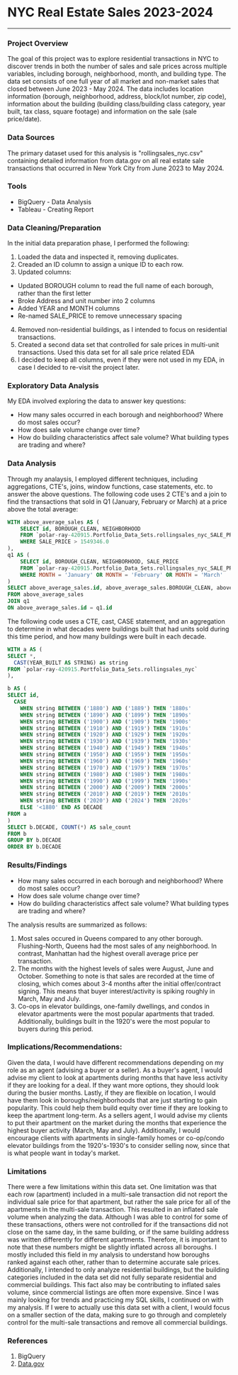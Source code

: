 # NYC Real Estate Sales 2023-2024

---

### Project Overview

The goal of this project was to explore residential transactions in NYC to discover trends in both the number of sales and sale prices across multiple variables, including borough, neighborhood, month, and building type. The data set consists of one full year of all market and non-market sales that closed between June 2023 - May 2024. The data includes location information (borough, neighborhood, address, block/lot number, zip code), information about the building (building class/building class category, year built, tax class, square footage) and information on the sale (sale price/date).

### Data Sources

The primary dataset used for this analysis is "rollingsales_nyc.csv" containing detailed information from data.gov on all real estate sale transactions that occurred in New York City from June 2023 to May 2024.

### Tools

- BigQuery - Data Analysis
- Tableau - Creating Report

### Data Cleaning/Preparation
In the initial data preparation phase, I performed the following:
1. Loaded the data and inspected it, removing duplicates.
2. Creaded an ID column to assign a unique ID to each row.
3. Updated columns:
- Updated BOROUGH column to read the full name of each borough, rather than the first letter
- Broke Address and unit number into 2 columns
- Added YEAR and MONTH columns
- Re-named SALE_PRICE to remove unnecessary spacing
4. Removed non-residential buildings, as I intended to focus on residential transactions.
5. Created a second data set that controlled for sale prices in multi-unit transactions. Used this data set for all sale price related EDA
6. I decided to keep all columns, even if they were not used in my EDA, in case I decided to re-visit the project later.

### Exploratory Data Analysis

My EDA involved exploring the data to answer key questions:

- How many sales occurred in each borough and neighborhood? Where do most sales occur?
- How does sale volume change over time?
- How do building characteristics affect sale volume? What building types are trading and where?

### Data Analysis

Through my analaysis, I employed different techniques, including aggregations, CTE's, joins, window functions, case statements, etc. to answer the above questions. The following code uses 2 CTE's and a join to find the transactions that sold in Q1 (January, February or March) at a price above the total average:

```sql
WITH above_average_sales AS (
    SELECT id, BOROUGH_CLEAN, NEIGHBORHOOD
    FROM `polar-ray-420915.Portfolio_Data_Sets.rollingsales_nyc_SALE_PRICE_FINAL`
    WHERE SALE_PRICE > 1549346.0
),
q1 AS (
    SELECT id, BOROUGH_CLEAN, NEIGHBORHOOD, SALE_PRICE
    FROM `polar-ray-420915.Portfolio_Data_Sets.rollingsales_nyc_SALE_PRICE_FINAL`
    WHERE MONTH = 'January' OR MONTH = 'February' OR MONTH = 'March'
)
SELECT above_average_sales.id, above_average_sales.BOROUGH_CLEAN, above_average_sales.NEIGHBORHOOD, q1.SALE_PRICE
FROM above_average_sales
JOIN q1
ON above_average_sales.id = q1.id
```

The following code uses a CTE, cast, CASE statement, and an aggregation to determine in what decades were buildings built that had units sold during this time period, and how many buildings were built in each decade.

```sql
WITH a AS (
SELECT *,
  CAST(YEAR_BUILT AS STRING) as string
FROM `polar-ray-420915.Portfolio_Data_Sets.rollingsales_nyc`
),

b AS (
SELECT id,
  CASE
    WHEN string BETWEEN ('1880') AND ('1889') THEN '1880s'
    WHEN string BETWEEN ('1890') AND ('1899') THEN '1890s'
    WHEN string BETWEEN ('1900') AND ('1909') THEN '1900s'
    WHEN string BETWEEN ('1910') AND ('1919') THEN '1910s'
    WHEN string BETWEEN ('1920') AND ('1929') THEN '1920s'
    WHEN string BETWEEN ('1930') AND ('1939') THEN '1930s'
    WHEN string BETWEEN ('1940') AND ('1949') THEN '1940s'
    WHEN string BETWEEN ('1950') AND ('1959') THEN '1950s'
    WHEN string BETWEEN ('1960') AND ('1969') THEN '1960s'
    WHEN string BETWEEN ('1970') AND ('1979') THEN '1970s'
    WHEN string BETWEEN ('1980') AND ('1989') THEN '1980s'
    WHEN string BETWEEN ('1990') AND ('1999') THEN '1990s'
    WHEN string BETWEEN ('2000') AND ('2009') THEN '2000s'
    WHEN string BETWEEN ('2010') AND ('2019') THEN '2010s'
    WHEN string BETWEEN ('2020') AND ('2024') THEN '2020s'
    ELSE '<1880' END AS DECADE
FROM a
)
SELECT b.DECADE, COUNT(*) AS sale_count
FROM b
GROUP BY b.DECADE
ORDER BY b.DECADE
```

### Results/Findings

- How many sales occurred in each borough and neighborhood? Where do most sales occur?
- How does sale volume change over time?
- How do building characteristics affect sale volume? What building types are trading and where?

The analysis results are summarized as follows:
1. Most sales occured in Queens compared to any other borough. Flushing-North, Queens had the most sales of any neighborhood. In contrast, Manhattan had the highest overall average price per transaction.
2. The months with the highest levels of sales were August, June and October. Something to note is that sales are recorded at the time of closing, which comes about 3-4 months after the initial offer/contract signing. This means that buyer interest/activity is spiking roughly in March, May and July.
3. Co-ops in elevator buildings, one-family dwellings, and condos in elevator apartments were the most popular apartments that traded. Additionally, buildings built in the 1920's were the most popular to buyers during this period.

### Implications/Recommendations:

Given the data, I would have different recommendations depending on my role as an agent (advising a buyer or a seller). As a buyer's agent, I would advise my client to look at apartments during months that have less activity if they are looking for a deal. If they want more options, they should look during the busier months. Lastly, if they are flexible on location, I would have them look in boroughs/neighborhoods that are just starting to gain popularity. This could help them build equity over time if they are looking to keep the apartment long-term.
As a sellers agent, I would advise my clients to put their apartment on the market during the months that experience the highest buyer activity (March, May and July). Additionally, I would encourage clients with apartments in single-family homes or co-op/condo elevator buildings from the 1920's-1930's to consider selling now, since that is what people want in today's market.

### Limitations

There were a few limitations within this data set. One limitation was that each row (apartment) included in a multi-sale transaction did not report the individual sale price for that apartment, but rather the sale price for all of the apartments in the multi-sale transaction. This resulted in an inflated sale volume when analyzing the data. Although I was able to control for some of these transactions, others were not controlled for if the transactions did not close on the same day, in the same building, or if the same building address was written differently for different apartments. Therefore, it is important to note that these numbers might be slightly inflated across all boroughs. I mostly included this field in my analysis to understand how boroughs ranked against each other, rather than to determine accurate sale prices. Additionally, I intended to only analyze residential buildings, but the building categories included in the data set did not fully separate residential and commercial buildings. This fact also may be contributing to inflated sales volume, since commercial listings are often more expensive. Since I was mainly looking for trends and practicing my SQL skills, I continued on with my analysis. If I were to actually use this data set with a client, I would focus on a smaller section of the data, making sure to go through and completely control for the multi-sale transactions and remove all commercial buildings.

### References

1. BigQuery
2. [Data.gov](https://data.gov/)
